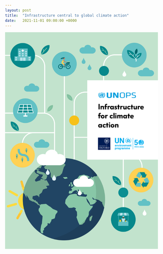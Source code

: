 ```yaml
---
layout: post
title:  "Infrastructure central to global climate action"
date:   2021-11-01 09:00:00 +0000
---
```


<img src="/assets/img/climate-action.png" alt="Climate action report">
